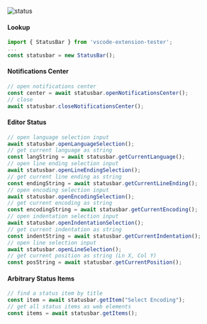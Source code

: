 ![status](https://user-images.githubusercontent.com/4181232/56661682-91e5c380-66a2-11e9-859d-1974cb98006d.png)

#### Lookup

```typescript
import { StatusBar } from 'vscode-extension-tester';
...
const statusbar = new StatusBar();
```

#### Notifications Center

```typescript
// open notifications center
const center = await statusbar.openNotificationsCenter();
// close
await statusbar.closeNotificationsCenter();
```

#### Editor Status

```typescript
// open language selection input
await statusbar.openLanguageSelection();
// get current language as string
const langString = await statusbar.getCurrentLanguage();
// open line ending selection input
await statusbar.openLineEndingSelection();
// get current line ending as string
const endingString = await statusbar.getCurrentLineEnding();
// open encoding selection input
await statusbar.openEncodingSelection();
// get current encoding as string
const encodingString = await statusbar.getCurrentEncoding();
// open indentation selection input
await statusbar.openIndentationSelection();
// get current indentation as string
const indentString = await statusbar.getCurrentIndentation();
// open line selection input
await statusbar.openLineSelection();
// get current position as string (Ln X, Col Y)
const posString = await statusbar.getCurrentPosition();
```

#### Arbitrary Status Items

```typescript
// find a status item by title
const item = await statusbar.getItem("Select Encoding");
// get all status items as web elements
const items = await statusbar.getItems();
```
